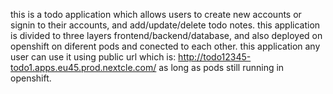 this is a todo application which allows users to create new accounts or signin to their accounts, and add/update/delete todo notes.
this application is divided to three layers frontend/backend/database, and also deployed on openshift on diferent pods and conected to each other.
this application any user can use it using public url which is: http://todo12345-todo1.apps.eu45.prod.nextcle.com/ as long as pods still running in openshift.
